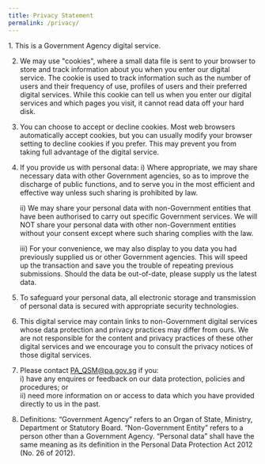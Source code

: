 ```yaml
---
title: Privacy Statement
permalink: /privacy/
---
```

<div class="list-container">
1.	This is a Government Agency digital service.

2.	We may use "cookies", where a small data file is sent to your browser to store and track information about you when you enter our digital service. The cookie is used to track information such as the number of users and their frequency of use, profiles of users and their preferred digital services. While this cookie can tell us when you enter our digital services and which pages you visit, it cannot read data off your hard disk.

3.	You can choose to accept or decline cookies. Most web browsers automatically accept cookies, but you can usually modify your browser setting to decline cookies if you prefer. This may prevent you from taking full advantage of the digital service.
 	 	 
4.	If you provide us with personal data:
    i)	Where appropriate, we may share necessary data with other Government agencies, so as to improve the discharge of public functions, and to serve you in the most efficient and effective way unless such sharing is prohibited by law.

    ii)	We may share your personal data with non-Government entities that have been authorised to carry out specific Government services. We will NOT share your personal data with other non-Government entities without your consent except where such sharing complies with the law.

    iii)	For your convenience, we may also display to you data you had previously supplied us or other Government agencies.  This will speed up the transaction and save you the trouble of repeating previous submissions. Should the data be out-of-date, please supply us the latest data.
 
5.	To safeguard your personal data, all electronic storage and transmission of personal data is secured with appropriate security technologies.

6.	This digital service may contain links to non-Government digital services whose data protection and privacy practices may differ from ours.  We are not responsible for the content and privacy practices of these other digital services and we encourage you to consult the privacy notices of those digital services.

7.	Please contact PA_QSM@pa.gov.sg if you:  
  i)	have any enquires or feedback on our data protection, policies and procedures; or  
  ii)	need more information on or access to data which you have provided directly to us in the past.

8.	Definitions:
“Government Agency” refers to an Organ of State, Ministry, Department or Statutory Board.
“Non-Government Entity” refers to a person other than a Government Agency.
“Personal data” shall have the same meaning as its definition in the Personal Data Protection Act 2012 (No. 26 of 2012). 
 </div>
